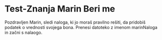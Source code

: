 # Test-Znanja Marin Beri me

Pozdravljen Marin, sledi naloga, ki jo moraš pravilno rešiti, da pridobiš podatek o vrednosti svojega bona.
Prenesi datoteko z imenom marinNaloga in začni s nalaogo.
